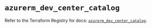 # `azurerm_dev_center_catalog`

Refer to the Terraform Registry for docs: [`azurerm_dev_center_catalog`](https://registry.terraform.io/providers/hashicorp/azurerm/3.106.1/docs/resources/dev_center_catalog).
